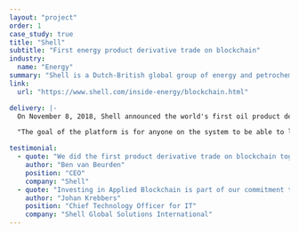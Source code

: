 ```yaml
---
layout: "project"
order: 1
case_study: true
title: "Shell"
subtitle: "First energy product derivative trade on blockchain"
industry:
  name: "Energy"
summary: "Shell is a Dutch-British global group of energy and petrochemical companies."
link: 
  url: "https://www.shell.com/inside-energy/blockchain.html"

delivery: |-
  On November 8, 2018, Shell announced the world's first oil product derivatives trade using blockchain technology developed with Applied Blockchain. The technology is currently being used within Shell, allowing the company’s various businesses to trade by seeing real time prices from its trading teams.

  "The goal of the platform is for anyone on the system to be able to look at a particular energy product at any time and understand where it is being traded and at what price. This will allow trades to be executed more quickly and efficiently to manage their business needs and exposures as required" says Martin Ireland, GM Price Risk Management at Shell.

testimonial:
  - quote: "We did the first product derivative trade on blockchain together with our partner Applied Blockchain"
    author: "Ben van Beurden"
    position: "CEO"
    company: "Shell"
  - quote: "Investing in Applied Blockchain is part of our commitment to use digitalisation to create value in our core business and develop new business models."
    author: "Johan Krebbers"
    position: "Chief Technology Officer for IT"
    company: "Shell Global Solutions International"
---
```

